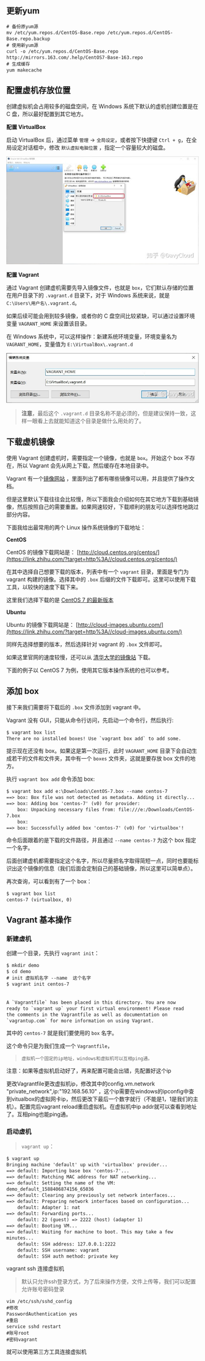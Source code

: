 ## 更新yum

```shell
# 备份原yum源
mv /etc/yum.repos.d/CentOS-Base.repo /etc/yum.repos.d/CentOS-Base.repo.backup
# 使用新yum源
curl -o /etc/yum.repos.d/CentOS-Base.repo http://mirrors.163.com/.help/CentOS7-Base-163.repo
# 生成缓存
yum makecache

```

## 配置虚机存放位置

创建虚拟机会占用较多的磁盘空间，在 Windows 系统下默认的虚机创建位置是在 C 盘，所以最好配置到其它地方。

**配置 VirtualBox**

启动 VirtualBox 后，通过菜单 `管理` -> `全局设定`，或者按下快捷键 `Ctrl + g`，在全局设定对话框中，修改 `默认虚拟电脑位置`
，指定一个容量较大的磁盘。

![img](img/v2-4371dddf89e26ad3de5dded485a28eaa_720w-16305078184061.jpg)

**配置 Vagrant**

通过 Vagrant 创建虚机需要先导入镜像文件，也就是 `box`，它们默认存储的位置在用户目录下的 `.vagrant.d` 目录下，对于 Windows
系统来说，就是 `C:\Users\用户名\.vagrant.d`。

如果后续可能会用到较多镜像，或者你的 C 盘空间比较紧缺，可以通过设置环境变量 `VAGRANT_HOME` 来设置该目录。

在 Windows 系统中，可以这样操作：新建系统环境变量，环境变量名为 `VAGRANT_HOME`，变量值为 `E:\VirtualBox\.vagrant.d`

![img](img/v2-50a5223ae160aa6452991357a29b62b3_720w-16305078204013.jpg)

> **注意**，最后这个 `.vagrant.d` 目录名称不是必须的，但是建议保持一致，这样一眼看上去就能知道这个目录是做什么用处的了。

## 下载虚机镜像

使用 Vagrant 创建虚机时，需要指定一个镜像，也就是 `box`。开始这个 box 不存在，所以 Vagrant 会先从网上下载，然后缓存在本地目录中。

Vagrant 有一个[镜像网站](https://link.zhihu.com/?target=https%3A//app.vagrantup.com/boxes/search)
，里面列出了都有哪些镜像可以用，并且提供了操作文档。

但是这里默认下载往往会比较慢，所以下面我会介绍如何在其它地方下载到基础镜像，然后按照自己的需要重置。如果网速较好，下载顺利的朋友可以选择性地跳过部分内容。

下面我给出最常用的两个 Linux 操作系统镜像的下载地址：

**CentOS**

CentOS
的镜像下载网站是： [http://cloud.centos.org/centos/](https://link.zhihu.com/?target=http%3A//cloud.centos.org/centos/)

在其中选择自己想要下载的版本，列表中有一个 `vagrant` 目录，里面是专门为 vagrant 构建的镜像。选择其中的 `.box`
后缀的文件下载即可。这里可以使用下载工具，以较快的速度下载下来。

这里我们选择下载的是 [CentOS 7 的最新版本](https://link.zhihu.com/?target=http%3A//cloud.centos.org/centos/7/vagrant/x86_64/images/CentOS-7.box)

**Ubuntu**

Ubuntu
的镜像下载网站是： [http://cloud-images.ubuntu.com/](https://link.zhihu.com/?target=http%3A//cloud-images.ubuntu.com/)

同样先选择想要的版本，然后选择针对 vagrant 的 `.box` 文件即可。

如果这里官网的速度较慢，还可以从 [清华大学的镜像站](https://link.zhihu.com/?target=https%3A//mirror.tuna.tsinghua.edu.cn/ubuntu-cloud-images/)
下载。

下面的例子以 CentOS 7 为例，使用其它版本操作系统的也可以参考。

## 添加 box

接下来我们需要将下载后的 `.box` 文件添加到 vagrant 中。

Vagrant 没有 GUI，只能从命令行访问，先启动一个命令行，然后执行:

```text
$ vagrant box list
There are no installed boxes! Use `vagrant box add` to add some.
```

提示现在还没有 box。如果这是第一次运行，此时 `VAGRANT_HOME` 目录下会自动生成若干的文件和文件夹，其中有一个 `boxes`
文件夹，这就是要存放 box 文件的地方。

执行 `vagrant box add` 命令添加 box:

```text
$ vagrant box add e:\Downloads\CentOS-7.box --name centos-7
==> box: Box file was not detected as metadata. Adding it directly...
==> box: Adding box 'centos-7' (v0) for provider:
    box: Unpacking necessary files from: file:///e:/Downloads/CentOS-7.box
    box:
==> box: Successfully added box 'centos-7' (v0) for 'virtualbox'!
```

命令后面跟着的是下载的文件路径，并且通过 `--name centos-7` 为这个 box 指定一个名字。

后面创建虚机都需要指定这个名字，所以尽量把名字取得简短一点，同时也要能标识出这个镜像的信息（我们后面会定制自己的基础镜像，所以这里可以简单点）。

再次查询，可以看到有了一个 box：

```text
$ vagrant box list
centos-7 (virtualbox, 0)
```

## Vagrant 基本操作

### 新建虚机

创建一个目录，先执行 `vagrant init`：

```shell
$ mkdir demo
$ cd demo
# init 虚拟机名字 --name  这个名字
$ vagrant init centos-7   


A `Vagrantfile` has been placed in this directory. You are now
ready to `vagrant up` your first virtual environment! Please read
the comments in the Vagrantfile as well as documentation on
`vagrantup.com` for more information on using Vagrant.
```

其中的 `centos-7` 就是我们要使用的 `box` 名字。

这个命令只是为我们生成一个 `Vagrantfile`，



> `虚拟机一个固定的ip地址，windows和虚拟机可以互相ping通。`

注意：如果等虚拟机启动好了，再来配置可能会出错，先配置好这个ip

更改Vagrantfile更改虚拟机ip，修改其中的config.vm.network "private_network",ip:"192.168.56.10"
，这个ip需要在windows的ipconfig中查到vitualbox的虚拟网卡ip，然后更改下最后一个数字就行（不能是1，1是我们的主机）。配置完后vagrant
reload重启虚拟机。在虚拟机中ip addr就可以查看到地址了。互相ping也能ping通。

### 启动虚机

> `vagrant up`：

```shell
$ vagrant up
Bringing machine 'default' up with 'virtualbox' provider...
==> default: Importing base box 'centos-7'...
==> default: Matching MAC address for NAT networking...
==> default: Setting the name of the VM: demo_default_1588406874156_65036
==> default: Clearing any previously set network interfaces...
==> default: Preparing network interfaces based on configuration...
    default: Adapter 1: nat
==> default: Forwarding ports...
    default: 22 (guest) => 2222 (host) (adapter 1)
==> default: Booting VM...
==> default: Waiting for machine to boot. This may take a few minutes...
    default: SSH address: 127.0.0.1:2222
    default: SSH username: vagrant
    default: SSH auth method: private key
```

vagrant ssh 连接虚拟机



> 默认只允许ssh登录方式，为了后来操作方便，文件上传等，我们可以配置允许账号密码登录

```shell
vim /etc/ssh/sshd_config
#修改
PasswordAuthentication yes
#重启
service sshd restart
#账号root
#密码vagrant
```

就可以使用第三方工具连接虚拟机


